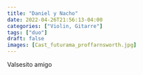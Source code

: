 ```yaml
---
title: "Daniel y Nacho"
date: 2022-04-26T21:56:13-04:00
categories: ["Violin, Gitarre"]
tags: ["duo"]
draft: false
images: [Cast_futurama_proffarnsworth.jpg]
---
```


Valsesito amigo
